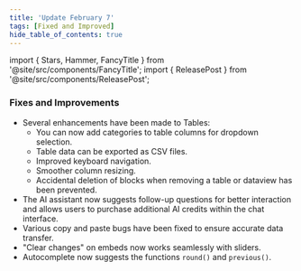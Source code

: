 ```yaml
---
title: 'Update February 7'
tags: [Fixed and Improved]
hide_table_of_contents: true
---
```


import { Stars, Hammer, FancyTitle } from '@site/src/components/FancyTitle';
import { ReleasePost } from '@site/src/components/ReleasePost';

<ReleasePost>

### <FancyTitle icon={Hammer}>Fixes and Improvements</FancyTitle>

- Several enhancements have been made to Tables:
  - You can now add categories to table columns for dropdown selection.
  - Table data can be exported as CSV files.
  - Improved keyboard navigation.
  - Smoother column resizing.
  - Accidental deletion of blocks when removing a table or dataview has been prevented.
- The AI assistant now suggests follow-up questions for better interaction and allows users to purchase additional AI credits within the chat interface.
- Various copy and paste bugs have been fixed to ensure accurate data transfer.
- "Clear changes" on embeds now works seamlessly with sliders.
- Autocomplete now suggests the functions `round()` and `previous()`.

</ReleasePost>
